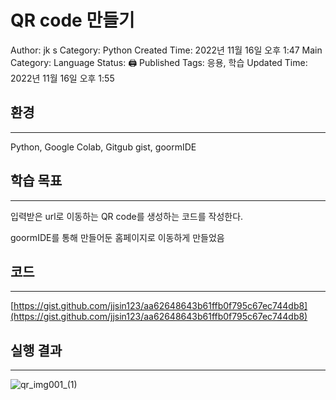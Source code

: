 # QR code 만들기

Author: jk s
Category: Python
Created Time: 2022년 11월 16일 오후 1:47
Main Category: Language
Status: 🖨 Published
Tags: 응용, 학습
Updated Time: 2022년 11월 16일 오후 1:55

## 환경

---

Python, Google Colab, Gitgub gist, goormIDE

## 학습 목표

---

입력받은 url로 이동하는 QR code를 생성하는 코드를 작성한다.

goormIDE를 통해 만들어둔 홈페이지로 이동하게 만들었음

## 코드

---

[https://gist.github.com/jjsin123/aa62648643b61ffb0f795c67ec744db8](https://gist.github.com/jjsin123/aa62648643b61ffb0f795c67ec744db8)

## 실행 결과

---

![qr_img001_(1)](https://user-images.githubusercontent.com/114375741/202091655-aaea348b-dbe3-4f41-b300-b852532f1508.png)
